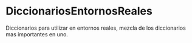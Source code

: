 # DiccionariosEntornosReales
Diccionarios para utilizar en entornos reales, mezcla de los diccionarios mas importantes en uno.
